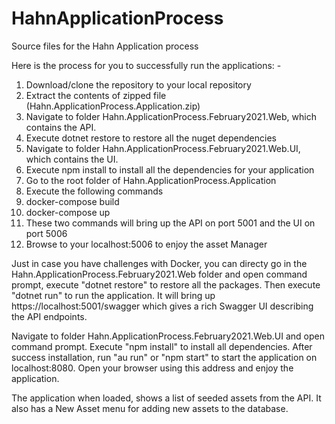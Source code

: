 # HahnApplicationProcess
Source files for the Hahn Application process

Here is the process for you to successfully run the applications: -

1. Download/clone the repository to your local repository
2. Extract the contents of zipped file (Hahn.ApplicationProcess.Application.zip)
3. Navigate to folder Hahn.ApplicationProcess.February2021.Web, which contains the API.
4. Execute dotnet restore to restore all the nuget dependencies
5. Navigate to folder Hahn.ApplicationProcess.February2021.Web.UI, which contains the UI.
6. Execute npm install to install all the dependencies for your application
7. Go to the root folder of Hahn.ApplicationProcess.Application
8. Execute the following commands
9. docker-compose build
10. docker-compose up
11. These two commands will bring up the API on port 5001 and the UI on port 5006
12. Browse to your localhost:5006 to enjoy the asset Manager

Just in case you have challenges with Docker, you can directy go in the Hahn.ApplicationProcess.February2021.Web folder and open command prompt, execute "dotnet restore" to restore all the packages. Then execute "dotnet run" to run the application. It will bring up https://localhost:5001/swagger which gives a rich Swagger UI describing the API endpoints.

Navigate to folder Hahn.ApplicationProcess.February2021.Web.UI and open command prompt. Execute "npm install" to install all dependencies. After success installation, run "au run" or "npm start" to start the application on localhost:8080. Open your browser using this address and enjoy the application.

The application when loaded, shows a list of seeded assets from the API. It also has a New Asset menu for adding new assets to the database. 
